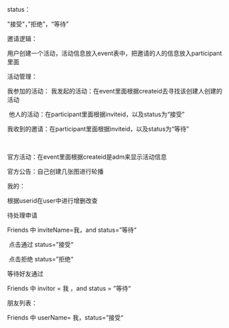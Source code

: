 status：

"接受"，”拒绝”，“等待”



邀请逻辑：

用户创建一个活动，活动信息放入event表中，把邀请的人的信息放入participant里面



活动管理：

我参加的活动：
	我发起的活动：在event里面根据createid去寻找该创建人创建的活动

​	他人的活动：在participant里面根据inviteid，以及status为“接受”



我收到的邀请：在participant里面根据inviteid，以及status为“等待”

​	

官方活动：在event里面根据createid是adm来显示活动信息

官方公告：自己创建几张图进行轮播



我的：

根据userid在user中进行增删改查



待处理申请

Friends 中 inviteName=我，and status=”等待“

​	点击通过 status=”接受“

​	点击拒绝  status=”拒绝“

等待好友通过

Friends 中 invitor = 我 ，and status = ”等待“



朋友列表：

Friends 中 userName= 我，status=”接受“

